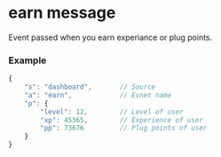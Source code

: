 # earn message

Event passed when you earn experiance or plug points.


### Example

```js
{
	"s": "dashboard", 		// Source
	"a": "earn",  			// Evnet name
	"p": {					
		"level": 12, 		// Level of user
		"xp": 45365, 		// Experience of user
		"pp": 73676			// Plug points of user
	}
}
```

